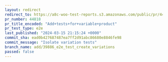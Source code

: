 ```yaml
---
layout: redirect
redirect_to: https://a8c-woo-test-reports.s3.amazonaws.com/public/pr/44818/e2e/index.html
pr_number: 44818
pr_title_encoded: "Add+tests+for+variable+product"
pr_test_type: e2e
last_published: "2024-03-15 21:15:24 +0000"
commit_sha: ead0b427687487ea7ff2d91abc86680e8846fe98
commit_message: "Isolate variation tests"
branch_name: add/39886_e2e_test_create_variations
passed: false
---
```

